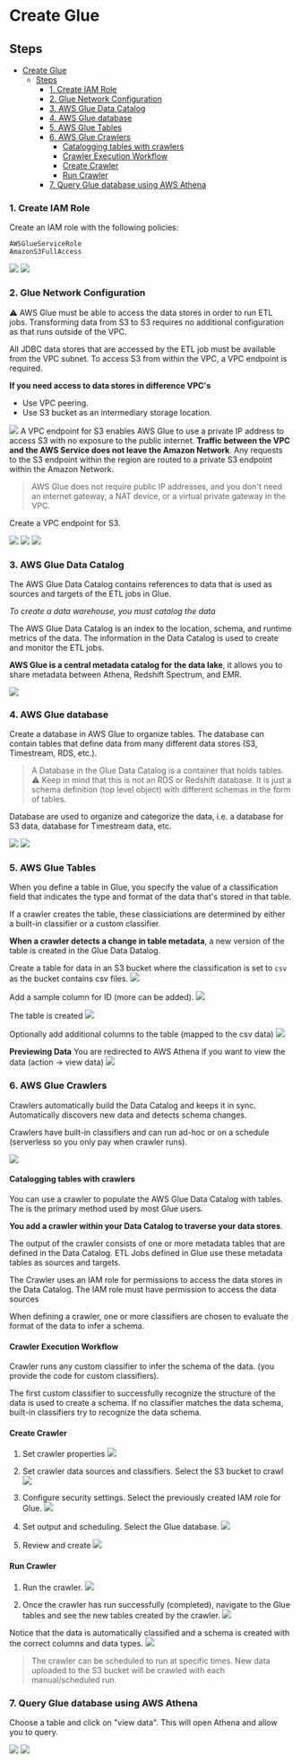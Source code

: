 # Create Glue

## Steps
- [Create Glue](#create-glue)
  - [Steps](#steps)
    - [1. Create IAM Role](#1-create-iam-role)
    - [2. Glue Network Configuration](#2-glue-network-configuration)
    - [3. AWS Glue Data Catalog](#3-aws-glue-data-catalog)
    - [4. AWS Glue database](#4-aws-glue-database)
    - [5. AWS Glue Tables](#5-aws-glue-tables)
    - [6. AWS Glue Crawlers](#6-aws-glue-crawlers)
      - [Catalogging tables with crawlers](#catalogging-tables-with-crawlers)
      - [Crawler Execution Workflow](#crawler-execution-workflow)
      - [Create Crawler](#create-crawler)
      - [Run Crawler](#run-crawler)
    - [7. Query Glue database using AWS Athena](#7-query-glue-database-using-aws-athena)


### 1. Create IAM Role

Create an IAM role with the following policies:
```shell
AWSGlueServiceRole
AmazonS3FullAccess
```

![](../resources/glue/glue-iam-trusted-entity.png)
![](../resources/glue/glue-iam-permissions.png)

### 2. Glue Network Configuration

:warning: AWS Glue must be able to access the data stores in order to run ETL jobs. Transforming data from S3 to S3 requires no additional configuration as that runs outside of the VPC. 

All JDBC data stores that are accessed by the ETL job must be available from the VPC subnet. To access S3 from within the VPC, a VPC endpoint is required. 

**If you need access to data stores in difference VPC's**
* Use VPC peering. 
* Use S3 bucket as an intermediary storage location. 

![](../resources/glue/glue-vpc-endpoints.png)
A VPC endpoint for S3 enables AWS Glue to use a private IP address
to access S3 with no exposure to the public internet. **Traffic between the VPC and the AWS Service does not leave the Amazon Network**. 
Any requests to the S3 endpoint within the region are routed to a private S3 endpoint within the Amazon Network. 
> AWS Glue does not require public IP addresses, and you don't need an internet gateway, a NAT device, or a virtual private gateway in the VPC. 

Create a VPC endpoint for S3. 

![](../resources/vpc-endpoints/s3-vpc-endpoint-1.png)
![](../resources/vpc-endpoints/s3-vpc-endpoint-2.png)
![](../resources/vpc-endpoints/s3-vpc-endpoint-3.png)

### 3. AWS Glue Data Catalog

The AWS Glue Data Catalog contains references to data that is used as sources and targets of the ETL jobs in Glue. 

*To create a data warehouse, you must catalog the data*

The AWS Glue Data Catalog is an index to the location, schema, and runtime metrics of the data. The information in the Data Catalog is used to create and monitor the ETL jobs. 

**AWS Glue is a central metadata catalog for the data lake**, it allows you to share metadata between Athena, Redshift Spectrum, and EMR. 

![](../resources/glue/glue-gather-data.png)

### 4. AWS Glue database

Create a database in AWS Glue to organize tables. The database can contain tables that define data from many different data stores (S3, Timestream, RDS, etc.). 
> A Database in the Glue Data Catalog is a container that holds tables. 
> :warning: Keep in mind that this is not an RDS or Redshift database. It is just a schema definition (top level object) with different schemas in the form of tables. 

Database are used to organize and categorize the data, i.e. a database for S3 data, database for Timestream data, etc. 

![](../resources/glue/glue-database-1.png)
![](../resources/glue/glue-database-2.png)

### 5. AWS Glue Tables

When you define a table in Glue, you specify the value of a classification field that indicates the type and format of the data that's stored in that table. 

If a crawler creates the table, these classiciations are determined by either a built-in classifier or a custom classifier. 

**When a crawler detects a change in table metadata**, a new version of the table is created in the Glue Data Datalog. 

Create a table for data in an S3 bucket where the classification is set to `csv` as the bucket contains csv files. 
![](../resources/glue/glue-table-for-s3.png)

Add a sample column for ID (more can be added).
![](../resources/glue/glue-table-column.png)

The table is created 
![](../resources/glue/glue-table-created.png)

Optionally add additional columns to the table (mapped to the csv data)
![](../resources/glue/glue-table-more-columns.png)

**Previewing Data**
You are redirected to AWS Athena if you want to view the data (action -> view data)
![](../resources/glue/glue-view-data.png)

### 6. AWS Glue Crawlers

Crawlers automatically build the Data Catalog and keeps it in sync. Automatically discovers new data and detects schema changes. 

Crawlers have built-in classifiers and can run ad-hoc or on a schedule (serverless so you only pay when crawler runs). 

![](../resources/glue/glue-crawlers.png)


#### Catalogging tables with crawlers
You can use a crawler to populate the AWS Glue Data Catalog with tables. The is the primary method used by most Glue users. 

**You add a crawler within your Data Catalog to traverse your data stores**.

The output of the crawler consists of one or more metadata tables that are defined in the Data Catalog. ETL Jobs defined in Glue use these metadata tables as sources and targets. 

The Crawler uses an IAM role for permissions to access the data stores in the Data Catalog. The IAM role must have permission to access the data sources 

When defining a crawler, one or more classifiers are chosen to evaluate the format of the data to infer a schema. 

#### Crawler Execution Workflow 

Crawler runs any custom classifier to infer the schema of the data. (you provide the code for custom classifiers). 

The first custom classifier to successfully recognize the structure of the data is used to create a schema. If no classifier matches the data schema, built-in classifiers try to recognize the data schema. 

#### Create Crawler

1. Set crawler properties
![](../resources/glue/glue-1-set-crawler-properties.png)

2. Set crawler data sources and classifiers. Select the S3 bucket to crawl
![](../resources/glue/glue-2-set-datasources-and-classifiers.png)

3. Configure security settings. Select the previously created IAM role for Glue. 
![](../resources/glue/glue-3-configure-security-settings.png)

4. Set output and scheduling. Select the Glue database. 
![](../resources/glue/glue-4-set-output-and-scheduling.png)

5. Review and create
![](../resources/glue/glue-5-review-and-create.png)

#### Run Crawler

1. Run the crawler. 
![](../resources/glue/glue-run-crawler.png)

2. Once the crawler has run successfully (completed), navigate to the Glue tables and see the new tables created by the crawler. 
![](../resources/glue/glue-post-run.png)

Notice that the data is automatically classified and a schema is created with the correct columns and data types.
![](../resources/glue/glue-table-schema.png)

> The crawler can be scheduled to run at specific times. New data uploaded to the S3 bucket will be crawled with each manual/scheduled run.

### 7. Query Glue database using AWS Athena

Choose a table and click on "view data". This will open Athena and allow you to query. 

![](../resources/glue/glue-table-view-data.png)
![](../resources/glue/glue-athena-query.png)